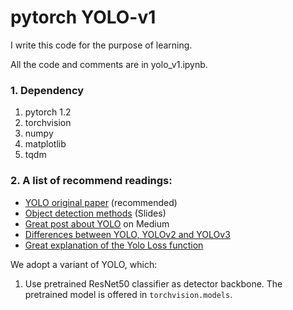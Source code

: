 # pytorch YOLO-v1

I write this code for the purpose of learning. 

All the code and comments are in yolo_v1.ipynb.

### 1. Dependency
1. pytorch 1.2
2. torchvision
3. numpy
4. matplotlib
5. tqdm

### 2. A list of recommend readings:
- [YOLO original paper](https://arxiv.org/pdf/1506.02640.pdf) (recommended)
- [Object detection methods](http://slazebni.cs.illinois.edu/fall18/lec09_detection.pdf) (Slides)
- [Great post about YOLO](https://medium.com/adventures-with-deep-learning/yolo-v1-part-1-cfb47135f81f) on Medium
- [Differences between YOLO, YOLOv2 and YOLOv3
](https://medium.com/@jonathan_hui/real-time-object-detection-with-yolo-yolov2-28b1b93e2088)
- [Great explanation of the Yolo Loss function](https://stats.stackexchange.com/questions/287486/yolo-loss-function-explanation)

We adopt a variant of YOLO, which:
1. Use pretrained ResNet50 classifier as detector backbone. The pretrained model is offered in `torchvision.models`.

